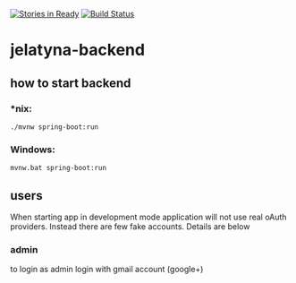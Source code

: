 [![Stories in Ready](https://badge.waffle.io/Confitura/jelatyna-backend.svg?label=ready&title=Ready)](http://waffle.io/Confitura/jelatyna-backend)
[![Build Status](https://travis-ci.org/Confitura/jelatyna-backend.svg?branch=master)](https://travis-ci.org/Confitura/jelatyna-backend)
# jelatyna-backend


## how to start backend

### *nix:
`./mvnw spring-boot:run`

### Windows:
`mvnw.bat spring-boot:run`

## users
When starting app in development mode application will not use real oAuth providers. 
Instead there are few fake accounts. Details are below

### admin
to login as admin login with gmail account (google+)
